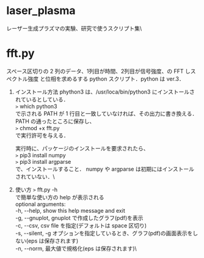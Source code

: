 # laser_plasma
レーザー生成プラズマの実験、研究で使うスクリプト集\

# fft.py

スペース区切りの 2 列のデータ、1列目が時間、2列目が信号強度、の FFT
しスペクトル強度 と位相を求めるする python スクリプト．python は ver.3．

1.  インストール方法 phython3 は、/usr/loca/bin/python3
    にインストールされているとしている．\
    `>` which python3\
    で示される PATH が 1
    行目と一致していなければ、その出力に書き換える．PATH
    の通ったところに保存し、\
    `>` chmod +x fft.py\
    で実行許可を与える．

    実行時に、パッケージのインストールを要求されたら、\
    `>` pip3 install numpy\
    `>` pip3 install argparse\
    で、インストールすること． numpy や argparse
    は初期にはインストールされていない．\

2.  使い方 `>` fft.py -h\
    で簡単な使い方の help が表示される\
    optional arguments:\
    -h, --help, show this help message and exit\
    -g, --gnuplot, gnuplot で作成したグラフ(pdf)を表示\
    -c, --csv, csv file を指定(デフォルトは space 区切り)\
    -s, --silent, -g
    オプションを指定しているとき、グラフ(pdf)の画面表示をしない(eps
    は保存されます)\
    -n, --norm, 最大値で規格化(eps は保存されます)\

  

